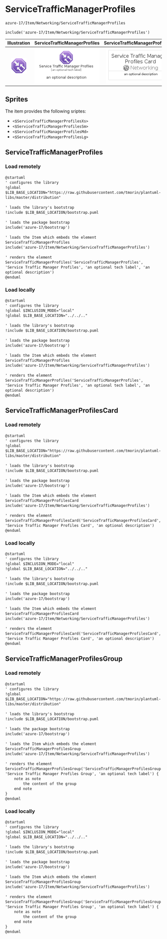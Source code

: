 # ServiceTrafficManagerProfiles


```text
azure-17/Item/Networking/ServiceTrafficManagerProfiles
```

```text
include('azure-17/Item/Networking/ServiceTrafficManagerProfiles')
```



| Illustration | ServiceTrafficManagerProfiles | ServiceTrafficManagerProfilesCard | ServiceTrafficManagerProfilesGroup |
| :---: | :---: | :---: | :---: |
| ![illustration for Illustration](../../../azure-17/Item/Networking/ServiceTrafficManagerProfiles.png) | ![illustration for ServiceTrafficManagerProfiles](../../../azure-17/Item/Networking/ServiceTrafficManagerProfiles.Local.png) | ![illustration for ServiceTrafficManagerProfilesCard](../../../azure-17/Item/Networking/ServiceTrafficManagerProfilesCard.Local.png) | ![illustration for ServiceTrafficManagerProfilesGroup](../../../azure-17/Item/Networking/ServiceTrafficManagerProfilesGroup.Local.png) |



## Sprites
The item provides the following sriptes:

- `<$ServiceTrafficManagerProfilesXs>`
- `<$ServiceTrafficManagerProfilesSm>`
- `<$ServiceTrafficManagerProfilesMd>`
- `<$ServiceTrafficManagerProfilesLg>`





## ServiceTrafficManagerProfiles

### Load remotely
```plantuml
@startuml
' configures the library
!global $LIB_BASE_LOCATION="https://raw.githubusercontent.com/tmorin/plantuml-libs/master/distribution"

' loads the library's bootstrap
!include $LIB_BASE_LOCATION/bootstrap.puml

' loads the package bootstrap
include('azure-17/bootstrap')

' loads the Item which embeds the element ServiceTrafficManagerProfiles
include('azure-17/Item/Networking/ServiceTrafficManagerProfiles')

' renders the element
ServiceTrafficManagerProfiles('ServiceTrafficManagerProfiles', 'Service Traffic Manager Profiles', 'an optional tech label', 'an optional description')
@enduml
```

### Load locally
```plantuml
@startuml
' configures the library
!global $INCLUSION_MODE="local"
!global $LIB_BASE_LOCATION="../../.."

' loads the library's bootstrap
!include $LIB_BASE_LOCATION/bootstrap.puml

' loads the package bootstrap
include('azure-17/bootstrap')

' loads the Item which embeds the element ServiceTrafficManagerProfiles
include('azure-17/Item/Networking/ServiceTrafficManagerProfiles')

' renders the element
ServiceTrafficManagerProfiles('ServiceTrafficManagerProfiles', 'Service Traffic Manager Profiles', 'an optional tech label', 'an optional description')
@enduml
```

## ServiceTrafficManagerProfilesCard

### Load remotely
```plantuml
@startuml
' configures the library
!global $LIB_BASE_LOCATION="https://raw.githubusercontent.com/tmorin/plantuml-libs/master/distribution"

' loads the library's bootstrap
!include $LIB_BASE_LOCATION/bootstrap.puml

' loads the package bootstrap
include('azure-17/bootstrap')

' loads the Item which embeds the element ServiceTrafficManagerProfilesCard
include('azure-17/Item/Networking/ServiceTrafficManagerProfiles')

' renders the element
ServiceTrafficManagerProfilesCard('ServiceTrafficManagerProfilesCard', 'Service Traffic Manager Profiles Card', 'an optional description')
@enduml
```

### Load locally
```plantuml
@startuml
' configures the library
!global $INCLUSION_MODE="local"
!global $LIB_BASE_LOCATION="../../.."

' loads the library's bootstrap
!include $LIB_BASE_LOCATION/bootstrap.puml

' loads the package bootstrap
include('azure-17/bootstrap')

' loads the Item which embeds the element ServiceTrafficManagerProfilesCard
include('azure-17/Item/Networking/ServiceTrafficManagerProfiles')

' renders the element
ServiceTrafficManagerProfilesCard('ServiceTrafficManagerProfilesCard', 'Service Traffic Manager Profiles Card', 'an optional description')
@enduml
```

## ServiceTrafficManagerProfilesGroup

### Load remotely
```plantuml
@startuml
' configures the library
!global $LIB_BASE_LOCATION="https://raw.githubusercontent.com/tmorin/plantuml-libs/master/distribution"

' loads the library's bootstrap
!include $LIB_BASE_LOCATION/bootstrap.puml

' loads the package bootstrap
include('azure-17/bootstrap')

' loads the Item which embeds the element ServiceTrafficManagerProfilesGroup
include('azure-17/Item/Networking/ServiceTrafficManagerProfiles')

' renders the element
ServiceTrafficManagerProfilesGroup('ServiceTrafficManagerProfilesGroup', 'Service Traffic Manager Profiles Group', 'an optional tech label') {
    note as note
        the content of the group
    end note
}
@enduml
```

### Load locally
```plantuml
@startuml
' configures the library
!global $INCLUSION_MODE="local"
!global $LIB_BASE_LOCATION="../../.."

' loads the library's bootstrap
!include $LIB_BASE_LOCATION/bootstrap.puml

' loads the package bootstrap
include('azure-17/bootstrap')

' loads the Item which embeds the element ServiceTrafficManagerProfilesGroup
include('azure-17/Item/Networking/ServiceTrafficManagerProfiles')

' renders the element
ServiceTrafficManagerProfilesGroup('ServiceTrafficManagerProfilesGroup', 'Service Traffic Manager Profiles Group', 'an optional tech label') {
    note as note
        the content of the group
    end note
}
@enduml
```


